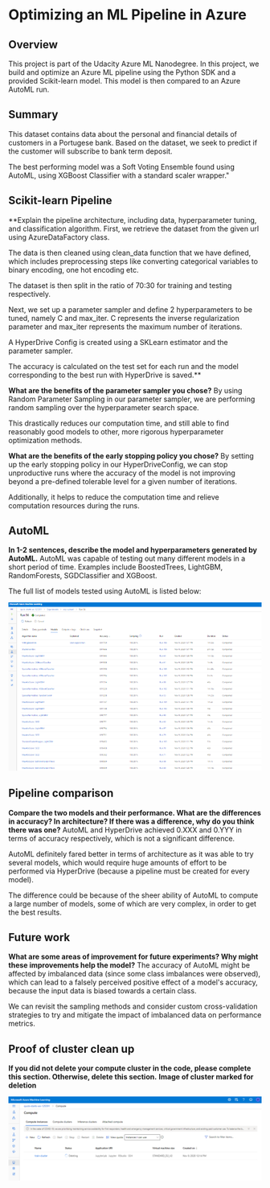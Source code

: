 # Optimizing an ML Pipeline in Azure

## Overview
This project is part of the Udacity Azure ML Nanodegree.
In this project, we build and optimize an Azure ML pipeline using the Python SDK and a provided Scikit-learn model.
This model is then compared to an Azure AutoML run.

## Summary
This dataset contains data about the personal and financial details of customers in a Portugese bank. Based on the dataset, we seek to predict if the customer will subscribe to bank term deposit.

The best performing model was a Soft Voting Ensemble found using AutoML, using XGBoost Classifier with a standard scaler wrapper."

## Scikit-learn Pipeline
**Explain the pipeline architecture, including data, hyperparameter tuning, and classification algorithm.
First, we retrieve the dataset from the given url using AzureDataFactory class.

The data is then cleaned using clean_data function that we have defined, which includes preprocessing steps like converting categorical variables to binary encoding, one hot encoding etc.

The dataset is then split in the ratio of 70:30 for training and testing respectively.

Next, we set up a parameter sampler and define 2 hyperparameters to be tuned, namely C and max_iter.
C represents the inverse regularization parameter and max_iter represents the maximum number of iterations.

A HyperDrive Config is created using a SKLearn estimator and the parameter sampler.

The accuracy is calculated on the test set for each run and the model corresponding
to the best run with HyperDrive is saved.**

**What are the benefits of the parameter sampler you chose?**
By using Random Parameter Sampling in our parameter sampler, we are performing random sampling over the hyperparameter search space.

This drastically reduces our computation time, and still able to find reasonably good models to other, more rigorous hyperparameter optimization methods.

**What are the benefits of the early stopping policy you chose?**
By setting up the early stopping policy in our HyperDriveConfig, we can stop unproductive runs where the accuracy of the model is not improving beyond a pre-defined tolerable level for a given number of iterations.

Additionally, it helps to reduce the computation time and relieve computation resources during the runs.

## AutoML
**In 1-2 sentences, describe the model and hyperparameters generated by AutoML.**
AutoML was capable of testing out many different models in a short period of time.
Examples include BoostedTrees, LightGBM, RandomForests, SGDClassifier and XGBoost.

The full list of models tested using AutoML is listed below:

![alt text](https://github.com/riokorb/optimize-ml-pipeline-azure/blob/master/automlmodels.PNG?raw=true)

## Pipeline comparison
**Compare the two models and their performance. What are the differences in accuracy? In architecture? If there was a difference, why do you think there was one?**
AutoML and HyperDrive achieved 0.XXX and 0.YYY in terms of accuracy respectively, which is not a significant difference.

AutoML definitely fared better in terms of architecture as it was able to try several models, which would require huge amounts of effort to be performed via HyperDrive (because a pipeline must be created for every model).

The difference could be because of the sheer ability of AutoML to compute a large number of models, some of which are very complex, in order to get the best results. 

## Future work
**What are some areas of improvement for future experiments? Why might these improvements help the model?**
The accuracy of AutoML might be affected by imbalanced data (since some class imbalances were observed), which can lead to a falsely perceived positive effect of a model's accuracy, because the input data is biased towards a certain class.

We can revisit the sampling methods and consider custom cross-validation strategies to try and mitigate the impact of imbalanced data on performance metrics.

## Proof of cluster clean up
**If you did not delete your compute cluster in the code, please complete this section. Otherwise, delete this section.**
**Image of cluster marked for deletion**

![alt text](https://github.com/riokorb/optimize-ml-pipeline-azure/blob/master/clusterdelete.PNG?raw=true)

